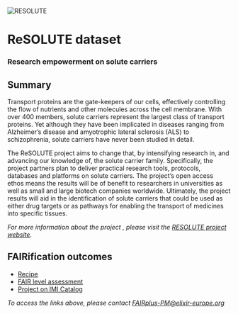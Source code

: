 ![RESOLUTE](/fairification-results/img/resolute.png)

# ReSOLUTE dataset

### Research empowerment on solute carriers

## Summary
Transport proteins are the gate-keepers of our cells, effectively controlling the flow of nutrients and other molecules across the cell membrane. With over 400 members, solute carriers represent the largest class of transport proteins. Yet although they have been implicated in diseases ranging from Alzheimer’s disease and amyotrophic lateral sclerosis (ALS) to schizophrenia, solute carriers have never been studied in detail.

The ReSOLUTE project aims to change that, by intensifying research in, and advancing our knowledge of, the solute carrier family. Specifically, the project partners plan to deliver practical research tools, protocols, databases and platforms on solute carriers. The project’s open access ethos means the results will be of benefit to researchers in universities as well as small and large biotech companies worldwide. Ultimately, the project results will aid in the identification of solute carriers that could be used as either drug targets or as pathways for enabling the transport of medicines into specific tissues.

_For more information about the project , please visit the [RESOLUTE project website](https://www.imi.europa.eu/projects-results/project-factsheets/resolute)._

## FAIRification outcomes

- [Recipe](https://docs.google.com/document/d/16kVTSJCpBQbS1QoEVU7bKYxmZXwhKz6YDsBKYc4Pfv0/edit)
- [FAIR level assessment](https://docs.google.com/spreadsheets/d/1abQ5_sOmBWbxAZhQVEUxQ_ybI1yTi0t-tJAVY5J5VY8/edit#gid=400270956)
- [Project on IMI Catalog](https://datacatalog.elixir-luxembourg.org/dataset/79d2691a-104d-11ea-9e31-0050569a29db)

_To access the links above, please contact [FAIRplus-PM@elixir-europe.org](FAIRplus-PM@elixir-europe.org)_